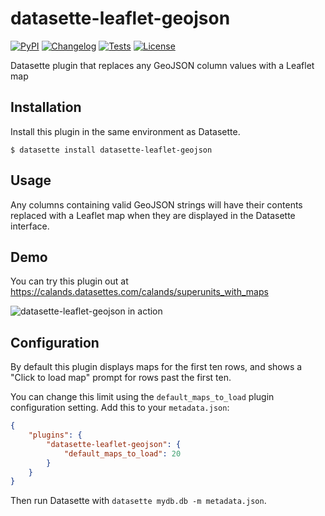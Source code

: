 # datasette-leaflet-geojson

[![PyPI](https://img.shields.io/pypi/v/datasette-leaflet-geojson.svg)](https://pypi.org/project/datasette-leaflet-geojson/)
[![Changelog](https://img.shields.io/github/v/release/simonw/datasette-leaflet-geojson?include_prereleases&label=changelog)](https://github.com/simonw/datasette-leaflet-geojson/releases)
[![Tests](https://github.com/simonw/datasette-leaflet-geojson/workflows/Test/badge.svg)](https://github.com/simonw/datasette-leaflet-geojson/actions?query=workflow%3ATest)
[![License](https://img.shields.io/badge/license-Apache%202.0-blue.svg)](https://github.com/simonw/datasette-leaflet-geojson/blob/main/LICENSE)

Datasette plugin that replaces any GeoJSON column values with a Leaflet map

## Installation

Install this plugin in the same environment as Datasette.

    $ datasette install datasette-leaflet-geojson

## Usage

Any columns containing valid GeoJSON strings will have their contents replaced with a Leaflet map when they are displayed in the Datasette interface.

## Demo

You can try this plugin out at https://calands.datasettes.com/calands/superunits_with_maps

![datasette-leaflet-geojson in action](https://raw.github.com/simonw/datasette-leaflet-geojson/main/datasette-leaflet-geojson.png)

## Configuration

By default this plugin displays maps for the first ten rows, and shows a "Click to load map" prompt for rows past the first ten.

You can change this limit using the `default_maps_to_load` plugin configuration setting. Add this to your `metadata.json`:

```json
{
    "plugins": {
        "datasette-leaflet-geojson": {
            "default_maps_to_load": 20
        }
    }
}
```
Then run Datasette with `datasette mydb.db -m metadata.json`.
